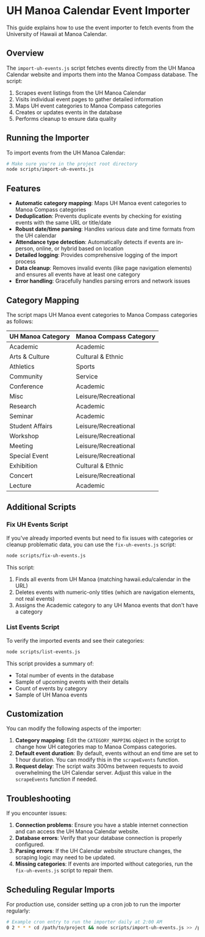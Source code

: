 # UH Manoa Calendar Event Importer

This guide explains how to use the event importer to fetch events from the University of Hawaii at Manoa Calendar.

## Overview

The `import-uh-events.js` script fetches events directly from the UH Manoa Calendar website and imports them into the Manoa Compass database. The script:

1. Scrapes event listings from the UH Manoa Calendar
2. Visits individual event pages to gather detailed information
3. Maps UH event categories to Manoa Compass categories
4. Creates or updates events in the database
5. Performs cleanup to ensure data quality

## Running the Importer

To import events from the UH Manoa Calendar:

```bash
# Make sure you're in the project root directory
node scripts/import-uh-events.js
```

## Features

- **Automatic category mapping**: Maps UH Manoa event categories to Manoa Compass categories
- **Deduplication**: Prevents duplicate events by checking for existing events with the same URL or title/date
- **Robust date/time parsing**: Handles various date and time formats from the UH calendar
- **Attendance type detection**: Automatically detects if events are in-person, online, or hybrid based on location
- **Detailed logging**: Provides comprehensive logging of the import process
- **Data cleanup**: Removes invalid events (like page navigation elements) and ensures all events have at least one category
- **Error handling**: Gracefully handles parsing errors and network issues

## Category Mapping

The script maps UH Manoa event categories to Manoa Compass categories as follows:

| UH Manoa Category | Manoa Compass Category |
|-------------------|------------------------|
| Academic          | Academic               |
| Arts & Culture    | Cultural & Ethnic      |
| Athletics         | Sports                 |
| Community         | Service                |
| Conference        | Academic               |
| Misc              | Leisure/Recreational   |
| Research          | Academic               |
| Seminar           | Academic               |
| Student Affairs   | Leisure/Recreational   |
| Workshop          | Leisure/Recreational   |
| Meeting           | Leisure/Recreational   |
| Special Event     | Leisure/Recreational   |
| Exhibition        | Cultural & Ethnic      |
| Concert           | Leisure/Recreational   |
| Lecture           | Academic               |

## Additional Scripts

### Fix UH Events Script

If you've already imported events but need to fix issues with categories or cleanup problematic data, you can use the `fix-uh-events.js` script:

```bash
node scripts/fix-uh-events.js
```

This script:
1. Finds all events from UH Manoa (matching hawaii.edu/calendar in the URL)
2. Deletes events with numeric-only titles (which are navigation elements, not real events)
3. Assigns the Academic category to any UH Manoa events that don't have a category

### List Events Script

To verify the imported events and see their categories:

```bash
node scripts/list-events.js
```

This script provides a summary of:
- Total number of events in the database
- Sample of upcoming events with their details
- Count of events by category
- Sample of UH Manoa events

## Customization

You can modify the following aspects of the importer:

1. **Category mapping**: Edit the `CATEGORY_MAPPING` object in the script to change how UH categories map to Manoa Compass categories.
2. **Default event duration**: By default, events without an end time are set to 1 hour duration. You can modify this in the `scrapeEvents` function.
3. **Request delay**: The script waits 300ms between requests to avoid overwhelming the UH Calendar server. Adjust this value in the `scrapeEvents` function if needed.

## Troubleshooting

If you encounter issues:

1. **Connection problems**: Ensure you have a stable internet connection and can access the UH Manoa Calendar website.
2. **Database errors**: Verify that your database connection is properly configured.
3. **Parsing errors**: If the UH Calendar website structure changes, the scraping logic may need to be updated.
4. **Missing categories**: If events are imported without categories, run the `fix-uh-events.js` script to repair them.

## Scheduling Regular Imports

For production use, consider setting up a cron job to run the importer regularly:

```bash
# Example cron entry to run the importer daily at 2:00 AM
0 2 * * * cd /path/to/project && node scripts/import-uh-events.js >> /path/to/logs/importer.log 2>&1
``` 